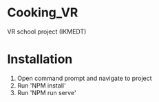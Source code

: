 # Cooking_VR
VR school project (IKMEDT)

<h1>Installation</h1>
<ol>
    <li>Open command prompt and navigate to project</li>
    <li>Run 'NPM install'</li>
    <li>Run 'NPM run serve'</li>
</ol>